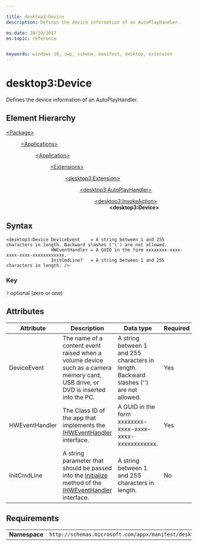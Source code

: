 ```yaml
---

title: desktop3:Device
description: Defines the device information of an AutoPlayHandler.

ms.date: 10/10/2017
ms.topic: reference


keywords: windows 10, uwp, schema, manifest, desktop, extension 
---
```


# desktop3:Device
Defines the device information of an AutoPlayHandler.


## Element Hierarchy
<dl>
<dt><a href="element-package.md">&lt;Package&gt;</a></dt>
<dd>
<dl>
<dt><a href="element-applications.md">&lt;Applications&gt;</a></dt>
<dd>
<dl>
<dt><a href="element-application.md">&lt;Application&gt;</a></dt>
<dd>
<dl>
<dt><a href="element-1-extensions.md">&lt;Extensions&gt;</a></dt>
<dd>
<dl>
<dt><a href="element-desktop3-extension.md">&lt;desktop3:Extension&gt;</a></dt>
<dd>
<dl>
<dt><a href="element-desktop3-AutoPlayHandler.md">&lt;desktop3:AutoPlayHandler&gt;</a></dt>
<dd>
<dl>
<dt><a href="element-desktop3-invokeaction.md">&lt;desktop3:InvokeAction&gt;</a></dt>
<dd><b>&lt;desktop3:Device&gt;</b></dd>
</dl>
</dd>
</dl>
</dd>
</dl>
</dd>
</dl>
</dd>
</dl>
</dd>
</dl>
</dd>
</dl>


## Syntax
```syntax
<desktop3:Device DeviceEvent    = A string between 1 and 255 characters in length. Backward slashes ('\') are not allowed.
                 HWEventHandler = A GUID in the form xxxxxxxx-xxxx-xxxx-xxxx-xxxxxxxxxxxx.
                 InitCmdLine?   = A string between 1 and 255 characters in length. />
```

### Key
`?` optional (zero or one)

## Attributes
| Attribute | Description | Data type | Required |
|-----------|-------------|-----------|----------|
| DeviceEvent | The name of a content event raised when a volume device such as a camera memory card, USB drive, or DVD is inserted into the PC. | A string between 1 and 255 characters in length. Backward slashes ('\') are not allowed. | Yes |
| HWEventHandler | The Class ID of the app that implements the [IHWEventHandler](https://msdn.microsoft.com/library/windows/desktop/bb775492.aspx) interface. | A GUID in the form xxxxxxxx-xxxx-xxxx-xxxx-xxxxxxxxxxxx. | Yes |
| InitCmdLine | A string parameter that should be passed into the [Initialize](https://msdn.microsoft.com/library/windows/desktop/bb775495.aspx) method of the [IHWEventHandler](https://msdn.microsoft.com/library/windows/desktop/bb775492.aspx) interface. | A string between 1 and 255 characters in length. | No |

## Requirements

|               |                                                             |
|---------------|-------------------------------------------------------------|
| **Namespace** | `http://schemas.microsoft.com/appx/manifest/desktop/windows10/3` |